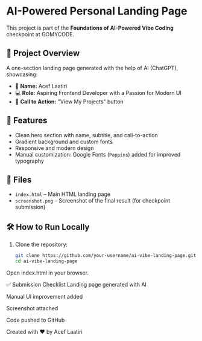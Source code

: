 # AI-Powered Personal Landing Page

This project is part of the **Foundations of AI-Powered Vibe Coding** checkpoint at GOMYCODE.

## 🚀 Project Overview

A one-section landing page generated with the help of AI (ChatGPT), showcasing:

- 👤 **Name:** Acef Laatiri  
- 💻 **Role:** Aspiring Frontend Developer with a Passion for Modern UI  
- 🔘 **Call to Action:** "View My Projects" button

## 🎨 Features

- Clean hero section with name, subtitle, and call-to-action
- Gradient background and custom fonts
- Responsive and modern design
- Manual customization: Google Fonts (`Poppins`) added for improved typography

## 📂 Files

- `index.html` – Main HTML landing page
- `screenshot.png` – Screenshot of the final result (for checkpoint submission)

## 🛠️ How to Run Locally

1. Clone the repository:

   ```bash
   git clone https://github.com/your-username/ai-vibe-landing-page.git
   cd ai-vibe-landing-page
Open index.html in your browser.

✅ Submission Checklist
 Landing page generated with AI

 Manual UI improvement added

 Screenshot attached

 Code pushed to GitHub

Created with ❤️ by Acef Laatiri
